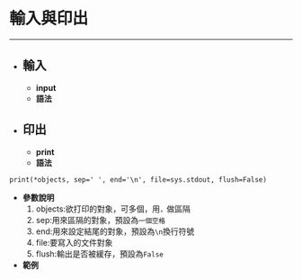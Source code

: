 # 輸入與印出
---

+ ## 輸入
  + **input**
  + **語法**
   

+ ## 印出
  + **print**
  + **語法**
```
print(*objects, sep=' ', end='\n', file=sys.stdout, flush=False)
```
  + **參數說明**
    1. objects:欲打印的對象，可多個，用`，`做區隔
    2. sep:用來區隔的對象，預設為`一個空格`
    3. end:用來設定結尾的對象，預設為`\n`換行符號
    4. file:要寫入的文件對象
    5. flush:輸出是否被緩存，預設為`False`
  + **範例**
```python
```